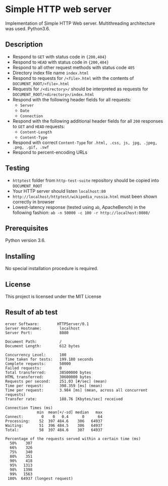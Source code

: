 Simple HTTP web server
=====================

Implementation of Simple HTTP Web server. Multithreading architecture was used. Python3.6.

## Description ##

* Respond to `GET` with status code in `{200,404}`
* Respond to `HEAD` with status code in `{200,404}`
* Respond to all other request methods with status code `405`
* Directory index file name `index.html`
* Respond to requests for `/<file>.html` with the contents of `DOCUMENT_ROOT/<file>.html`
* Requests for `/<directory>/` should be interpreted as requests for `DOCUMENT_ROOT/<directory>/index.html`
* Respond with the following header fields for all requests:
  * `Server`
  * `Date`
  * `Connection`
* Respond with the following additional header fields for all `200` responses to `GET` and `HEAD` requests:
  * `Content-Length`
  * `Content-Type`
* Respond with correct `Content-Type` for `.html, .css, js, jpg, .jpeg, .png, .gif, .swf`
* Respond to percent-encoding URLs

## Testing ##

* `httptest` folder from `http-test-suite` repository should be copied into `DOCUMENT_ROOT`
* Your HTTP server should listen `localhost:80`
* `http://localhost/httptest/wikipedia_russia.html` must been shown correctly in browser
* Lowest-latency response (tested using `ab`, ApacheBench) in the following fashion: `ab -n 50000 -c 100 -r http://localhost:8080/`

## Prerequisites

Python version 3.6.

## Installing

No special installation procedure is required. 

## License

This project is licensed under the MIT License

## Result of ab test ##
```
erver Software:        HTTPServer/0.1
Server Hostname:        localhost
Server Port:            8080

Document Path:          /
Document Length:        612 bytes

Concurrency Level:      100
Time taken for tests:   199.180 seconds
Complete requests:      50000
Failed requests:        0
Total transferred:      38500000 bytes
HTML transferred:       30600000 bytes
Requests per second:    251.03 [#/sec] (mean)
Time per request:       398.359 [ms] (mean)
Time per request:       3.984 [ms] (mean, across all concurrent requests)
Transfer rate:          188.76 [Kbytes/sec] received

Connection Times (ms)
              min  mean[+/-sd] median   max
Connect:        0    0   0.4      0      64
Processing:    52  397 484.6    306   64937
Waiting:       51  396 484.5    306   64937
Total:         58  397 484.6    307   64937

Percentage of the requests served within a certain time (ms)
  50%    307
  66%    326
  75%    340
  80%    351
  90%    418
  95%   1313
  98%   1398
  99%   1563
 100%  64937 (longest request)
```
